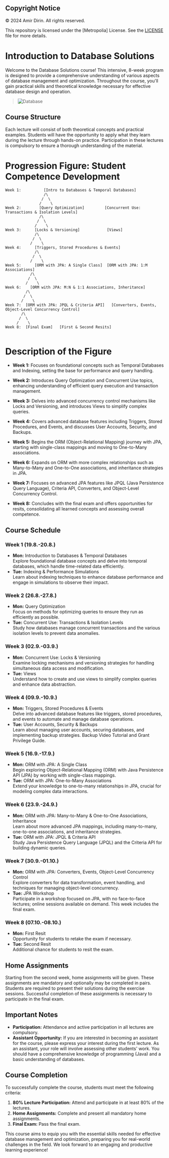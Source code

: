 ## Copyright Notice

© 2024 Amir Dirin. All rights reserved.

This repository is licensed under the [Metropolia] License. See the [LICENSE](./LICENSE) file for more details.



# Introduction to Database Solutions

Welcome to the Database Solutions course! This intensive, 8-week program is designed to provide a comprehensive understanding of various aspects of database management and optimization. Throughout the course, you'll gain practical skills and theoretical knowledge necessary for effective database design and operation.

> ![Database](/images/join.gif)

## Course Structure

Each lecture will consist of both theoretical concepts and practical examples. Students will have the opportunity to apply what they learn during the lecture through hands-on practice. Participation in these lectures is compulsory to ensure a thorough understanding of the material.

# Progression Figure: Student Competence Development
```less
Week 1:          [Intro to Databases & Temporal Databases]
                 /\
                /  \
               /    \
Week 2:        [Query Optimization]         [Concurrent Use: Transactions & Isolation Levels]
               /\
              /  \
             /    \
Week 3:      [Locks & Versioning]            [Views]
             /\
            /  \
           /    \
Week 4:      [Triggers, Stored Procedures & Events]
             /\
            /  \
           /    \
Week 5:      [ORM with JPA: A Single Class]  [ORM with JPA: 1:M Associations]
           /\
          /  \
         /    \
Week 6:    [ORM with JPA: M:N & 1:1 Associations, Inheritance]
         /\
        /  \
       /    \
Week 7:  [ORM with JPA: JPQL & Criteria API]   [Converters, Events, Object-Level Concurrency Control]
       /\
      /  \
     /    \
Week 8:  [Final Exam]   [First & Second Resits]


```

# Description of the Figure

- **Week 1:** Focuses on foundational concepts such as Temporal Databases and Indexing, setting the base for performance and query handling.

- **Week 2:** Introduces Query Optimization and Concurrent Use topics, enhancing understanding of efficient query execution and transaction management.

- **Week 3:** Delves into advanced concurrency control mechanisms like Locks and Versioning, and introduces Views to simplify complex queries.

- **Week 4:** Covers advanced database features including Triggers, Stored Procedures, and Events, and discusses User Accounts, Security, and Backups.

- **Week 5:** Begins the ORM (Object-Relational Mapping) journey with JPA, starting with single-class mappings and moving to One-to-Many associations.

- **Week 6:** Expands on ORM with more complex relationships such as Many-to-Many and One-to-One associations, and inheritance strategies in JPA.

- **Week 7:** Focuses on advanced JPA features like JPQL (Java Persistence Query Language), Criteria API, Converters, and Object-Level Concurrency Control.

- **Week 8:** Concludes with the final exam and offers opportunities for resits, consolidating all learned concepts and assessing overall competence.


## Course Schedule

### Week 1 (19.8.-20.8.)

- **Mon:** Introduction to Databases & Temporal Databases  
  Explore foundational database concepts and delve into temporal databases, which handle time-related data efficiently.
- **Tue:** Indexing & Performance Simulations  
  Learn about indexing techniques to enhance database performance and engage in simulations to observe their impact.

### Week 2 (26.8.-27.8.)

- **Mon:** Query Optimization  
  Focus on methods for optimizing queries to ensure they run as efficiently as possible.
- **Tue:** Concurrent Use: Transactions & Isolation Levels  
  Study how databases manage concurrent transactions and the various isolation levels to prevent data anomalies.

### Week 3 (02.9.-03.9.)

- **Mon:** Concurrent Use: Locks & Versioning  
  Examine locking mechanisms and versioning strategies for handling simultaneous data access and modification.
- **Tue:** Views  
  Understand how to create and use views to simplify complex queries and enhance data abstraction.

### Week 4 (09.9.-10.9.)

- **Mon:** Triggers, Stored Procedures & Events  
  Delve into advanced database features like triggers, stored procedures, and events to automate and manage database operations.
- **Tue:** User Accounts, Security & Backups  
  Learn about managing user accounts, securing databases, and implementing backup strategies. Backup Video Tutorial and Grant Privilege Guide.

### Week 5 (16.9.-17.9.)

- **Mon:** ORM with JPA: A Single Class  
  Begin exploring Object-Relational Mapping (ORM) with Java Persistence API (JPA) by working with single-class mappings.
- **Tue:** ORM with JPA: One-to-Many Associations  
  Extend your knowledge to one-to-many relationships in JPA, crucial for modeling complex data interactions.

### Week 6 (23.9.-24.9.)

- **Mon:** ORM with JPA: Many-to-Many & One-to-One Associations, Inheritance  
  Learn about more advanced JPA mappings, including many-to-many, one-to-one associations, and inheritance strategies.
- **Tue:** ORM with JPA: JPQL & Criteria API  
  Study Java Persistence Query Language (JPQL) and the Criteria API for building dynamic queries.

### Week 7 (30.9.-01.10.)

- **Mon:** ORM with JPA: Converters, Events, Object-Level Concurrency Control  
  Explore converters for data transformation, event handling, and techniques for managing object-level concurrency.
- **Tue:** JPA Workshop  
  Participate in a workshop focused on JPA, with no face-to-face lectures; online sessions available on demand. This week includes the final exam.

### Week 8 (07.10.-08.10.)

- **Mon:** First Resit  
  Opportunity for students to retake the exam if necessary.
- **Tue:** Second Resit  
  Additional chance for students to resit the exam.

## Home Assignments

Starting from the second week, home assignments will be given. These assignments are mandatory and optionally may be completed in pairs. Students are required to present their solutions during the exercise sessions. Successful completion of these assignments is necessary to participate in the final exam.

## Important Notes

- **Participation:** Attendance and active participation in all lectures are compulsory.
- **Assistant Opportunity:** If you are interested in becoming an assistant for the course, please express your interest during the first lecture. As an assistant, your role will involve assessing other students' work. You should have a comprehensive knowledge of programming (Java) and a basic understanding of databases.

## Course Completion

To successfully complete the course, students must meet the following criteria:

1. **80% Lecture Participation:** Attend and participate in at least 80% of the lectures.
2. **Home Assignments:** Complete and present all mandatory home assignments.
3. **Final Exam:** Pass the final exam.

This course aims to equip you with the essential skills needed for effective database management and optimization, preparing you for real-world challenges in the field. We look forward to an engaging and productive learning experience!
